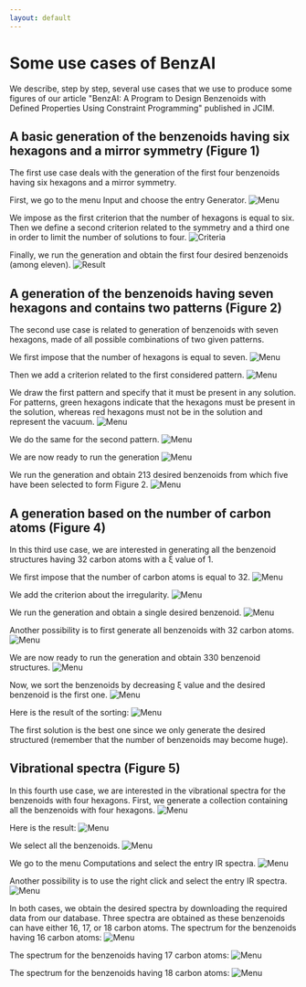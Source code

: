 ```yaml
---
layout: default
---
```


# Some use cases of BenzAI

We describe, step by step, several use cases that we use to produce some figures of our article "BenzAI: A Program to Design Benzenoids with Defined Properties Using Constraint Programming" published in JCIM.


## A basic generation of the benzenoids having six hexagons and a mirror symmetry (Figure 1)

The first use case deals with the generation of the first four benzenoids having six hexagons and a mirror symmetry.

First, we go to the menu Input and choose the entry Generator.
![Menu](gallery/use_case_1_1.png)

We impose as the first criterion that the number of hexagons is equal to six. Then we define a second criterion related to the symmetry and a third one in order to limit the number of solutions to four.
![Criteria](gallery/use_case_1_2.png)

Finally, we run the generation and obtain the first four desired benzenoids (among eleven).
![Result](gallery/use_case_1_3.png)


## A generation of the benzenoids having seven hexagons and contains two patterns (Figure 2)

The second use case is related to generation of benzenoids with seven hexagons, made of all possible combinations of two given patterns. 

We first impose that the number of hexagons is equal to seven.
![Menu](gallery/use_case_2_1.png)

Then we add a criterion related to the first considered pattern.
![Menu](gallery/use_case_2_2.png)

We draw the first pattern and specify that it must be present in any solution.
For patterns, green hexagons indicate that the hexagons must be present in the solution, whereas red hexagons must not be in the solution and represent the vacuum.
![Menu](gallery/use_case_2_3.png)

We do the same for the second pattern.
![Menu](gallery/use_case_2_4.png)

We are now ready to run the generation
![Menu](gallery/use_case_2_5.png)

We run the generation and obtain 213 desired benzenoids from which five have been selected to form Figure 2.
![Menu](gallery/use_case_2_6.png)


## A generation based on the number of carbon atoms (Figure 4)

In this third use case, we are interested in generating all the benzenoid structures having 32 carbon atoms with a ξ value of 1.

We first impose that the number of carbon atoms is equal to 32.
![Menu](gallery/use_case_3_1.png)

We add the criterion about the irregularity.
![Menu](gallery/use_case_3_2.png)

We run the generation and obtain a single desired benzenoid.
![Menu](gallery/use_case_3_3.png)

Another possibility is to first generate all benzenoids with 32 carbon atoms.
![Menu](gallery/use_case_3_4.png)

We are now ready to run the generation and obtain 330 benzenoid structures.
![Menu](gallery/use_case_3_5.png)

Now, we sort the benzenoids by decreasing ξ value and the desired benzenoid is the first one.
![Menu](gallery/use_case_3_6.png)

Here is the result of the sorting:
![Menu](gallery/use_case_3_7.png)

The first solution is the best one since we only generate the desired structured (remember that the number of benzenoids may become huge).


## Vibrational spectra (Figure 5)

In this fourth use case, we are interested in the vibrational spectra for the benzenoids with four hexagons. First, we generate a collection containing all the benzenoids with four hexagons.
![Menu](gallery/use_case_4_1.png)

Here is the result:
![Menu](gallery/use_case_4_2.png)

We select all the benzenoids.
![Menu](gallery/use_case_4_3.png)

We go to the menu Computations and select the entry IR spectra.
![Menu](gallery/use_case_4_4.png)

Another possibility is to use the right click and select the entry IR spectra.
![Menu](gallery/use_case_4_5.png)

In both cases, we obtain the desired spectra by downloading the required data from our database.
Three spectra are obtained as these benzenoids can have either 16, 17, or 18 carbon atoms. 
The spectrum for the benzenoids having 16 carbon atoms:
![Menu](gallery/use_case_4_6.png)

The spectrum for the benzenoids having 17 carbon atoms:
![Menu](gallery/use_case_4_7.png)

The spectrum for the benzenoids having 18 carbon atoms:
![Menu](gallery/use_case_4_8.png)
